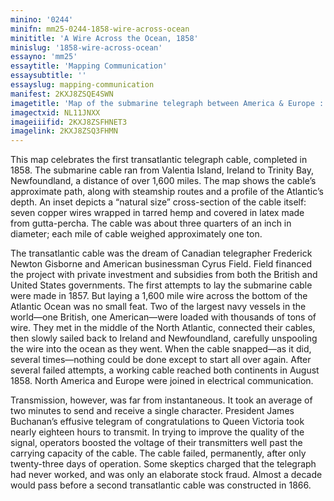 ```yaml
---
minino: '0244'
minifn: mm25-0244-1858-wire-across-ocean
minititle: 'A Wire Across the Ocean, 1858'
minislug: '1858-wire-across-ocean'
essayno: 'mm25'
essaytitle: 'Mapping Communication'
essaysubtitle: ''
essayslug: mapping-communication
manifest: 2KXJ8ZSQE4SWN
imagetitle: 'Map of the submarine telegraph between America & Europe : with its various communications on the two continents'
imagectxid: NL11JNXX
imageiiifid: 2KXJ8ZSFHNET3
imagelink: 2KXJ8ZSQ3FHMN
---
```

This map celebrates the first transatlantic telegraph cable, completed in 1858. The submarine cable ran from Valentia Island, Ireland to Trinity Bay, Newfoundland, a distance of over 1,600 miles. The map shows the cable’s approximate path, along with steamship routes and a profile of the Atlantic’s depth. An inset depicts a “natural size” cross-section of the cable itself: seven copper wires wrapped in tarred hemp and covered in latex made from gutta-percha. The cable was about three quarters of an inch in diameter; each mile of cable weighed approximately one ton. 

The transatlantic cable was the dream of Canadian telegrapher Frederick Newton Gisborne and American businessman Cyrus Field. Field financed the project with private investment and subsidies from both the British and United States governments. The first attempts to lay the submarine cable were made in 1857. But laying a 1,600 mile wire across the bottom of the Atlantic Ocean was no small feat. Two of the largest navy vessels in the world—one British, one American—were loaded with thousands of tons of wire. They met in the middle of the North Atlantic, connected their cables, then slowly sailed back to Ireland and Newfoundland, carefully unspooling the wire into the ocean as they went. When the cable snapped—as it did, several times—nothing could be done except to start all over again. After several failed attempts, a working cable reached both continents in August 1858. North America and Europe were joined in electrical communication. 

Transmission, however, was far from instantaneous. It took an average of two minutes to send and receive a single character. President James Buchanan’s effusive telegram of congratulations to Queen Victoria took nearly eighteen hours to transmit. In trying to improve the quality of the signal, operators boosted the voltage of their transmitters well past the carrying capacity of the cable. The cable failed, permanently, after only twenty-three days of operation. Some skeptics charged that the telegraph had never worked, and was only an elaborate stock fraud. Almost a decade would pass before a second transatlantic cable was constructed in 1866.

